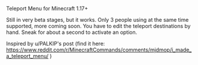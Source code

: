 Teleport Menu for Minecraft 1.17+

Still in very beta stages, but it works. Only 3 people using at the same time supported, more coming soon.
You have to edit the teleport destinations by hand.
Sneak for about a second to activate an option.

Inspired by u/PALKIP's post (find it here: https://www.reddit.com/r/MinecraftCommands/comments/mjdmop/i_made_a_teleport_menu/ )
